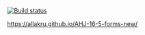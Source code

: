 [![Build status](https://ci.appveyor.com/api/projects/status/6u6ctd8x3oanck49?svg=true)](https://ci.appveyor.com/project/AllaKru/ahj-16-5-forms-new)

https://allakru.github.io/AHJ-16-5-forms-new/

